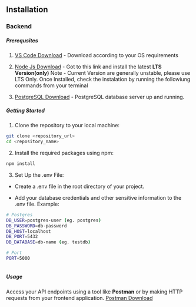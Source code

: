 ## Installation
### Backend

##### **Prerequsites**

1. [VS Code Download](https://code.visualstudio.com/download) - Download according to your OS requirements
2. [Node Js Download](https://nodejs.org/en) - Got to this link and install the latest **LTS Version(only)** Note - Current Version are generally unstable, please use LTS Only.
Once Installed, check the instalation by running the followiung commands from your terminal

3. [PostgreSQL Download](https://www.postgresql.org/download/) - PostgreSQL database server up and running.


##### **Getting Started**

1. Clone the repository to your local machine:
```bash
git clone <repository_url>
cd <repository_name>
```
2. Install the required packages using npm:
```bash
npm install
```
3. Set Up the .env File:
* Create a .env file in the root directory of your project.

* Add your database credentials and other sensitive information to the .env file. 
Example:
```bash
# Postgres 
DB_USER=postgres-user (eg. postgres)
DB_PASSWORD=db-password
DB_HOST=localhost
DB_PORT=5432
DB_DATABASE=db-name (eg. testdb)

# Port
PORT=5000



```

##### **Usage**
Access your API endpoints using a tool like **Postman** or by making HTTP requests from your frontend application.
[Postman Download](https://www.postman.com/downloads/)
